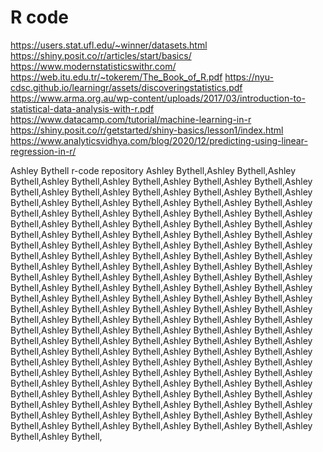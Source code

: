 # R code

https://users.stat.ufl.edu/~winner/datasets.html
https://shiny.posit.co/r/articles/start/basics/
https://www.modernstatisticswithr.com/
https://web.itu.edu.tr/~tokerem/The_Book_of_R.pdf
https://nyu-cdsc.github.io/learningr/assets/discoveringstatistics.pdf
https://www.arma.org.au/wp-content/uploads/2017/03/introduction-to-statistical-data-analysis-with-r.pdf
https://www.datacamp.com/tutorial/machine-learning-in-r
https://shiny.posit.co/r/getstarted/shiny-basics/lesson1/index.html
https://www.analyticsvidhya.com/blog/2020/12/predicting-using-linear-regression-in-r/

Ashley Bythell r-code repository
Ashley Bythell,Ashley Bythell,Ashley Bythell,Ashley Bythell,Ashley Bythell,Ashley Bythell,Ashley Bythell,Ashley Bythell,Ashley Bythell,Ashley Bythell,Ashley Bythell,Ashley Bythell,Ashley Bythell,Ashley Bythell,Ashley Bythell,Ashley Bythell,Ashley Bythell,Ashley Bythell,Ashley Bythell,Ashley Bythell,Ashley Bythell,Ashley Bythell,Ashley Bythell,Ashley Bythell,Ashley Bythell,Ashley Bythell,Ashley Bythell,Ashley Bythell,Ashley Bythell,Ashley Bythell,Ashley Bythell,Ashley Bythell,Ashley Bythell,Ashley Bythell,Ashley Bythell,Ashley Bythell,Ashley Bythell,Ashley Bythell,Ashley Bythell,Ashley Bythell,Ashley Bythell,Ashley Bythell,Ashley Bythell,Ashley Bythell,Ashley Bythell,Ashley Bythell,Ashley Bythell,Ashley Bythell,Ashley Bythell,Ashley Bythell,Ashley Bythell,Ashley Bythell,Ashley Bythell,Ashley Bythell,Ashley Bythell,Ashley Bythell,Ashley Bythell,Ashley Bythell,Ashley Bythell,Ashley Bythell,Ashley Bythell,Ashley Bythell,Ashley Bythell,Ashley Bythell,Ashley Bythell,Ashley Bythell,Ashley Bythell,Ashley Bythell,Ashley Bythell,Ashley Bythell,Ashley Bythell,Ashley Bythell,Ashley Bythell,Ashley Bythell,Ashley Bythell,Ashley Bythell,Ashley Bythell,Ashley Bythell,Ashley Bythell,Ashley Bythell,Ashley Bythell,Ashley Bythell,Ashley Bythell,Ashley Bythell,Ashley Bythell,Ashley Bythell,Ashley Bythell,Ashley Bythell,Ashley Bythell,Ashley Bythell,Ashley Bythell,Ashley Bythell,Ashley Bythell,Ashley Bythell,Ashley Bythell,Ashley Bythell,Ashley Bythell,Ashley Bythell,Ashley Bythell,Ashley Bythell,Ashley Bythell,Ashley Bythell,Ashley Bythell,Ashley Bythell,Ashley Bythell,Ashley Bythell,Ashley Bythell,Ashley Bythell,Ashley Bythell,Ashley Bythell,Ashley Bythell,Ashley Bythell,Ashley Bythell,Ashley Bythell,Ashley Bythell,Ashley Bythell,Ashley Bythell,Ashley Bythell,Ashley Bythell,Ashley Bythell,Ashley Bythell,Ashley Bythell,Ashley Bythell,Ashley Bythell, 

